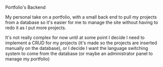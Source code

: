 Portfolio's Backend

My personal take on a portfolio, with a small back end to pull my projects from a database so it's easier for me to manage the site without having to redo it as I put more projects.

It's not really complex for now until at some point I decide I need to implement a CRUD for my projects (it's made so the projects are inserted manually on the database), or I decide I want the language switching system to come from the database (or maybe an administrator panel to manage my portfolio)